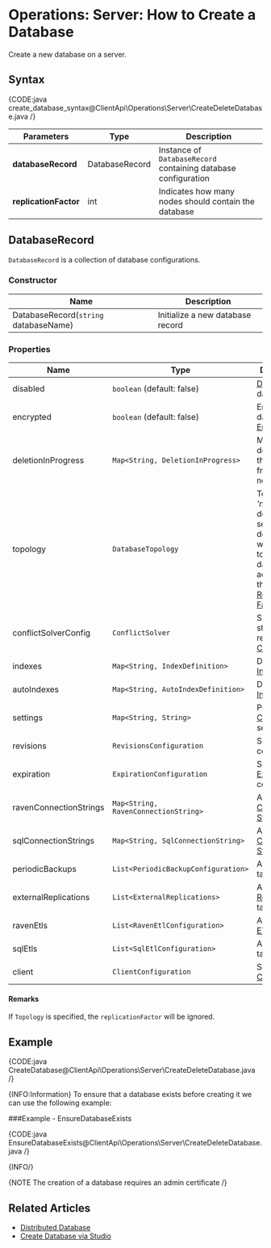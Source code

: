 # Operations: Server: How to Create a Database

Create a new database on a server.

## Syntax

{CODE:java create_database_syntax@ClientApi\Operations\Server\CreateDeleteDatabase.java /}

| Parameters | Type | Description |
| ------------- | ------------- | ----- |
| **databaseRecord** | DatabaseRecord | Instance of `DatabaseRecord` containing database configuration |
| **replicationFactor** | int | Indicates how many nodes should contain the database |


## DatabaseRecord

`DatabaseRecord` is a collection of database configurations.  

### Constructor

| Name | Description |
| - | - |
| DatabaseRecord(`string` databaseName) | Initialize a new database record |

### Properties
| Name | Type | Description |
| - | - | - |
| disabled | `boolean` (default: false) | [Disable](../../../client-api/operations/server-wide/toggle-databases-state) the database |
| encrypted | `boolean` (default: false) | Enable database [Encryption](../../../server/security/encryption/database-encryption) |
| deletionInProgress | `Map<String, DeletionInProgress>` | Mark the deletion of the database from specific nodes |
| topology | `DatabaseTopology` | Topology is _'null'_ by default. The server will decide on which nodes to place the database according to the [Replication Factor](../../../glossary/replication-factor) |
| conflictSolverConfig | `ConflictSolver` | Specify the strategy to resolve [Conflicts](../../../server/clustering/replication/replication-conflicts) |
| indexes | `Map<String, IndexDefinition>` | Define [Indexes](../../../Indexes/creating-and-deploying#using-maintenance-operations) |
| autoIndexes | `Map<String, AutoIndexDefinition>` | Define [Auto Indexes](../../../Indexes/creating-and-deploying#using-maintenance-operations) |
| settings | `Map<String, String>` | Provide [Configuration](../../../server/configuration/configuration-options) settings |
| revisions | `RevisionsConfiguration` | Set [Revision](../../../server/extensions/revisions) configuration |
| expiration | `ExpirationConfiguration` | Set [Expiration](../../../server/extensions/expiration) configuration |
| ravenConnectionStrings | `Map<String, RavenConnectionString>` | Add [Raven Connection String](../../../client-api/operations/maintenance/connection-strings/add-connection-string)|
| sqlConnectionStrings | `Map<String, SqlConnectionString>` | Add [SQL Connection String](../../../client-api/operations/maintenance/connection-strings/add-connection-string) |
| periodicBackups | `List<PeriodicBackupConfiguration>` | Add [Backup](../../../server/ongoing-tasks/backup-overview) tasks |
| externalReplications | `List<ExternalReplications>` | Add [External Replication](../../../server/ongoing-tasks/external-replication) tasks |
| ravenEtls | `List<RavenEtlConfiguration>` | Add [Raven ETL](../../../server/ongoing-tasks/etl/raven) tasks |
| sqlEtls | `List<SqlEtlConfiguration>` | Add [SQL ETL](../../../server/ongoing-tasks/etl/sql) tasks |
| client | `ClientConfiguration` | Set [Client Configuration](../../../studio/server/client-configuration) |

#### Remarks
If `Topology` is specified, the `replicationFactor` will be ignored.  

## Example

{CODE:java CreateDatabase@ClientApi\Operations\Server\CreateDeleteDatabase.java /}

{INFO:Information}
To ensure that a database exists before creating it we can use the following example:  

###Example - EnsureDatabaseExists

{CODE:java EnsureDatabaseExists@ClientApi\Operations\Server\CreateDeleteDatabase.java /}

{INFO/}

{NOTE The creation of a database requires an admin certificate /}  

## Related Articles
- [Distributed Database](../../../server/clustering/distribution/distributed-database)
- [Create Database via Studio](../../../studio/server/databases/create-new-database/general-flow)

